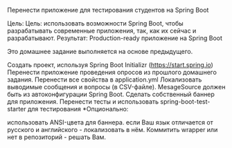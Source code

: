 Перенести приложение для тестирования студентов на Spring Boot

Цель:
Цель: использовать возможности Spring Boot, чтобы разрабатывать современные приложения, так, как их сейчас и
разрабатывают. Результат: Production-ready приложение на Spring Boot

Это домашнее задание выполняется на основе предыдущего.

Создать проект, используя Spring Boot Initializr (https://start.spring.io)
Перенести приложение проведения опросов из прошлого домашнего задания. Перенести все свойства в application.yml
Локализовать выводимые сообщения и вопросы (в CSV-файле). MesageSource должен быть из автоконфигурации Spring Boot.
Сделать собственный баннер для приложения. Перенести тесты и использовать spring-boot-test-starter для тестирования
*Опционально:

использовать ANSI-цвета для баннера. если Ваш язык отличается от русского и английского - локализовать в нём. Коммитить
wrapper или нет в репозиторий - решать Вам.